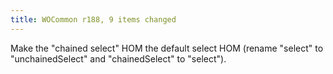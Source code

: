 ```yaml
---
title: WOCommon r188, 9 items changed
---
```


Make the "chained select" HOM the default select HOM (rename "select" to "unchainedSelect" and "chainedSelect" to "select").
